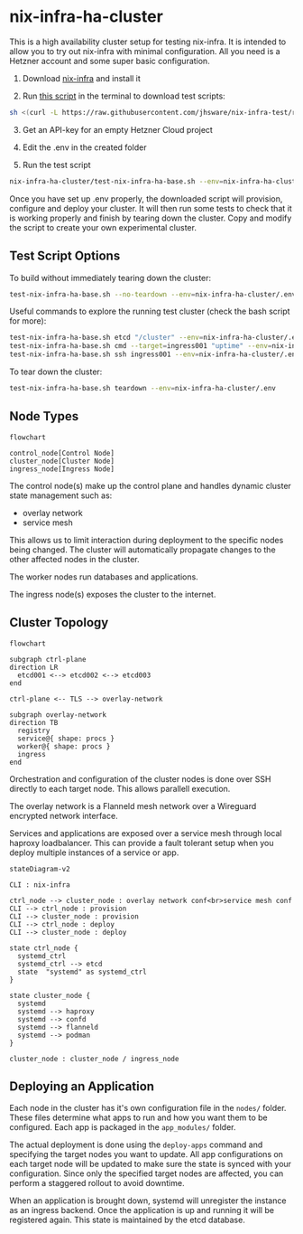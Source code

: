 # nix-infra-ha-cluster
This is a high availability cluster setup for testing nix-infra. It is intended to allow you to try out nix-infra with minimal configuration. All you need is a Hetzner account and some super basic configuration.

1. Download [nix-infra](https://github.com/jhsware/nix-infra/releases) and install it

2. Run [this script](https://github.com/jhsware/nix-infra-ha-cluster/blob/main/scripts/get-test.sh) in the terminal to download test scripts:

```sh
sh <(curl -L https://raw.githubusercontent.com/jhsware/nix-infra-test/refs/heads/main/scripts/get-test.sh)
```
3. Get an API-key for an empty Hetzner Cloud project

4. Edit the .env in the created folder

5. Run the test script

```sh
nix-infra-ha-cluster/test-nix-infra-ha-base.sh --env=nix-infra-ha-cluster/.env
```

Once you have set up .env properly, the downloaded script will provision, configure and deploy your cluster. It will then run some tests to check that it is working properly and finish by tearing down the cluster. Copy and modify the script to create your own experimental cluster.

## Test Script Options

To build without immediately tearing down the cluster:

```sh
test-nix-infra-ha-base.sh --no-teardown --env=nix-infra-ha-cluster/.env
```

Useful commands to explore the running test cluster (check the bash script for more):

```sh
test-nix-infra-ha-base.sh etcd "/cluster" --env=nix-infra-ha-cluster/.env
test-nix-infra-ha-base.sh cmd --target=ingress001 "uptime" --env=nix-infra-ha-cluster/.env
test-nix-infra-ha-base.sh ssh ingress001 --env=nix-infra-ha-cluster/.env
```

To tear down the cluster:

```sh
test-nix-infra-ha-base.sh teardown --env=nix-infra-ha-cluster/.env
```

## Node Types

```mermaid
flowchart

control_node[Control Node]
cluster_node[Cluster Node]
ingress_node[Ingress Node]
```

The control node(s) make up the control plane and handles dynamic cluster state management such as:

- overlay network
- service mesh

This allows us to limit interaction during deployment to the specific nodes being changed. The cluster will automatically propagate changes to the other affected nodes in the cluster.

The worker nodes run databases and applications.

The ingress node(s) exposes the cluster to the internet.

## Cluster Topology

```mermaid
flowchart

subgraph ctrl-plane
direction LR
  etcd001 <--> etcd002 <--> etcd003
end

ctrl-plane <-- TLS --> overlay-network

subgraph overlay-network
direction TB
  registry
  service@{ shape: procs }
  worker@{ shape: procs }
  ingress
end
```

Orchestration and configuration of the cluster nodes is done over SSH directly to each target node. This allows parallell execution.

The overlay network is a Flanneld mesh network over a Wireguard encrypted network interface.

Services and applications are exposed over a service mesh through local haproxy loadbalancer. This can provide a fault tolerant setup when you deploy multiple instances of a service or app.

```mermaid
stateDiagram-v2

CLI : nix-infra

ctrl_node --> cluster_node : overlay network conf<br>service mesh conf
CLI --> ctrl_node : provision
CLI --> cluster_node : provision
CLI --> ctrl_node : deploy
CLI --> cluster_node : deploy

state ctrl_node {
  systemd_ctrl
  systemd_ctrl --> etcd
  state  "systemd" as systemd_ctrl
}

state cluster_node {
  systemd
  systemd --> haproxy
  systemd --> confd
  systemd --> flanneld
  systemd --> podman
}

cluster_node : cluster_node / ingress_node
```

## Deploying an Application
Each node in the cluster has it's own configuration file in the `nodes/` folder. These files determine what apps to run and how you want them to be configured. Each app is packaged in the `app_modules/` folder.

The actual deployment is done using the `deploy-apps` command and specifying the target nodes you want to update. All app configurations on each target node will be updated to make sure the state is synced with your configuration. Since only the specified target nodes are affected, you can perform a staggered rollout to avoid downtime.

When an application is brought down, systemd will unregister the instance as an ingress backend. Once the application is up and running it will be registered again. This state is maintained by the etcd database.
